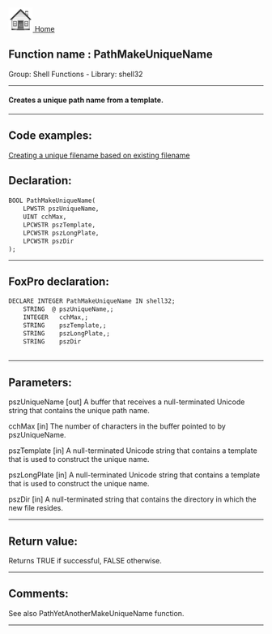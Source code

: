 [<img src="../../images/home.png"> Home ](https://github.com/VFPX/Win32API)  

## Function name : PathMakeUniqueName
Group: Shell Functions - Library: shell32    
***  


#### Creates a unique path name from a template.
***  


## Code examples:
[Creating a unique filename based on existing filename](../../samples/sample_014.md)  

## Declaration:
```foxpro  
BOOL PathMakeUniqueName(
	LPWSTR pszUniqueName,
	UINT cchMax,
	LPCWSTR pszTemplate,
	LPCWSTR pszLongPlate,
	LPCWSTR pszDir
);  
```  
***  


## FoxPro declaration:
```foxpro  
DECLARE INTEGER PathMakeUniqueName IN shell32;
	STRING  @ pszUniqueName,;
	INTEGER   cchMax,;
	STRING    pszTemplate,;
	STRING    pszLongPlate,;
	STRING    pszDir
  
```  
***  


## Parameters:
pszUniqueName
[out] A buffer that receives a null-terminated Unicode string that contains the unique path name. 

cchMax
[in] The number of characters in the buffer pointed to by pszUniqueName.

pszTemplate
[in] A null-terminated Unicode string that contains a template that is used to construct the unique name. 

pszLongPlate
[in] A null-terminated Unicode string that contains a template that is used to construct the unique name. 

pszDir
[in] A null-terminated string that contains the directory in which the new file resides.  
***  


## Return value:
Returns TRUE if successful, FALSE otherwise.  
***  


## Comments:
See also PathYetAnotherMakeUniqueName function.  
  
***  

